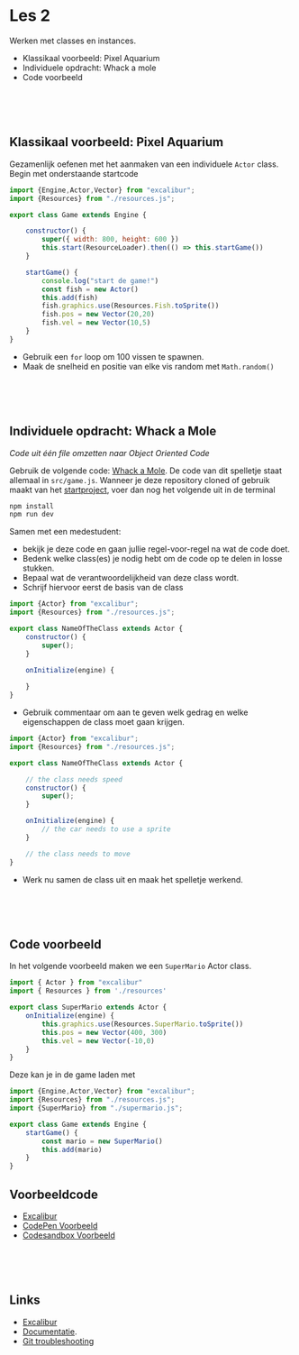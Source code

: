 # Les 2

Werken met classes en instances.

- Klassikaal voorbeeld: Pixel Aquarium
- Individuele opdracht: Whack a mole
- Code voorbeeld


<br><br><Br>

## Klassikaal voorbeeld: Pixel Aquarium

Gezamenlijk oefenen met het aanmaken van een individuele `Actor` class. Begin met onderstaande startcode

```js
import {Engine,Actor,Vector} from "excalibur";
import {Resources} from "./resources.js";

export class Game extends Engine {

    constructor() {
        super({ width: 800, height: 600 })
        this.start(ResourceLoader).then(() => this.startGame())
    }

    startGame() {
        console.log("start de game!")
        const fish = new Actor()
        this.add(fish)
        fish.graphics.use(Resources.Fish.toSprite())
        fish.pos = new Vector(20,20)
        fish.vel = new Vector(10,5)
    }
}
```

- Gebruik een `for` loop om 100 vissen te spawnen.
- Maak de snelheid en positie van elke vis random met `Math.random()`


<br><br><br>

## Individuele opdracht: Whack a Mole

*Code uit één file omzetten naar Object Oriented Code*

Gebruik de volgende code: [Whack a Mole](https://github.com/HR-CMGT/PRG04-whack-a-mole). 
De code van dit spelletje staat allemaal in `src/game.js`. 
Wanneer je deze repository cloned of gebruik maakt van het [startproject](https://github.com/HR-CMGT/prg4-startproject-2024), voer dan nog het volgende uit in de terminal
```bash
npm install
npm run dev
```

Samen met een medestudent:
- bekijk je deze code en gaan jullie regel-voor-regel na wat de code doet.
- Bedenk welke class(es) je nodig hebt om de code op te delen in losse stukken.
- Bepaal wat de verantwoordelijkheid van deze class wordt.
- Schrijf hiervoor eerst de basis van de class

```javascript
import {Actor} from "excalibur";
import {Resources} from "./resources.js";

export class NameOfTheClass extends Actor {
    constructor() {
        super();
    }

    onInitialize(engine) {
        
    }
}
```

- Gebruik commentaar om aan te geven welk gedrag en welke eigenschappen de class moet gaan krijgen.

```javascript
import {Actor} from "excalibur";
import {Resources} from "./resources.js";

export class NameOfTheClass extends Actor {

    // the class needs speed
    constructor() {
        super();
    }

    onInitialize(engine) {
        // the car needs to use a sprite
    }

    // the class needs to move
}
```
- Werk nu samen de class uit en maak het spelletje werkend. 

<br><br><br>

## Code voorbeeld

In het volgende voorbeeld maken we een `SuperMario` Actor class.

```js
import { Actor } from "excalibur"
import { Resources } from './resources'

export class SuperMario extends Actor {
    onInitialize(engine) {
        this.graphics.use(Resources.SuperMario.toSprite())
        this.pos = new Vector(400, 300)
        this.vel = new Vector(-10,0)
    }
}
```
Deze kan je in de game laden met
```js
import {Engine,Actor,Vector} from "excalibur";
import {Resources} from "./resources.js";
import {SuperMario} from "./supermario.js";

export class Game extends Engine {
    startGame() {
        const mario = new SuperMario()
        this.add(mario)
    }
}
```

## Voorbeeldcode

- [Excalibur](https://excaliburjs.com)
- [CodePen Voorbeeld](https://codepen.io/eerk/pen/pvoWeqM?editors=0010)
- [Codesandbox Voorbeeld](https://codesandbox.io/s/excalibur-vite-testproject-olk4bu)

<br><br><br>

## Links

- [Excalibur](https://excaliburjs.com)
- [Documentatie](https://excaliburjs.com/docs/text/).  
- [Git troubleshooting](../snippets/git.md)
